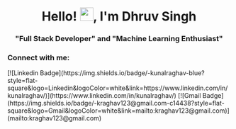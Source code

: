 <h1 align="center">Hello! <img src="https://raw.githubusercontent.com/iampavangandhi/iampavangandhi/master/gifs/Hi.gif" width="30px">, I'm Dhruv Singh</h1>
<h3 align="center">"Full Stack Developer" and "Machine Learning Enthusiast"</h3>

<h3 align="left">Connect with me:</h3>
[![Linkedin Badge](https://img.shields.io/badge/-kunalraghav-blue?style=flat-square&logo=Linkedin&logoColor=white&link=https://www.linkedin.com/in/kunalraghav/)](https://www.linkedin.com/in/kunalraghav/) 
[![Gmail Badge](https://img.shields.io/badge/-kraghav123@gmail.com-c14438?style=flat-square&logo=Gmail&logoColor=white&link=mailto:kraghav123@gmail.com)](mailto:kraghav123@gmail.com) 




